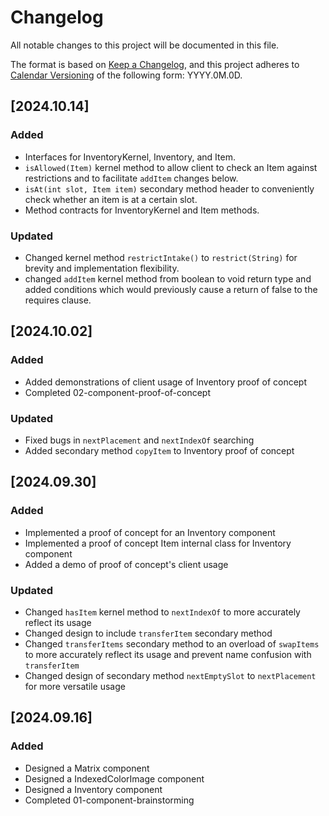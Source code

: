 # Changelog

All notable changes to this project will be documented in this file.

The format is based on [Keep a Changelog](https://keepachangelog.com/en/1.1.0/),
and this project adheres to [Calendar Versioning](https://calver.org/) of
the following form: YYYY.0M.0D.

## [2024.10.14]

### Added
- Interfaces for InventoryKernel, Inventory, and Item.
- `isAllowed(Item)` kernel method to allow client to check an Item against restrictions and to facilitate `addItem` changes below.
- `isAt(int slot, Item item)` secondary method header to conveniently check whether an item is at a certain slot.
- Method contracts for InventoryKernel and Item methods.

### Updated
- Changed kernel method `restrictIntake()` to  `restrict(String)` for brevity and implementation flexibility.
- changed `addItem` kernel method from boolean to void return type and added conditions which would previously cause a return of false to the requires clause.

## [2024.10.02]

### Added
- Added demonstrations of client usage of Inventory proof of concept
- Completed 02-component-proof-of-concept

### Updated
- Fixed bugs in `nextPlacement` and `nextIndexOf` searching
- Added secondary method `copyItem` to Inventory proof of concept

## [2024.09.30]

### Added
- Implemented a proof of concept for an Inventory component
- Implemented a proof of concept Item internal class for Inventory component
- Added a demo of proof of concept's client usage

### Updated
- Changed `hasItem` kernel method to `nextIndexOf` to more accurately reflect its usage
- Changed design to include `transferItem` secondary method
- Changed `transferItems` secondary method to an overload of `swapItems` to more accurately reflect its usage and prevent name confusion with `transferItem`
- Changed design of secondary method `nextEmptySlot` to `nextPlacement` for more versatile usage

## [2024.09.16]

### Added

- Designed a Matrix component
- Designed a IndexedColorImage component
- Designed a Inventory component
- Completed 01-component-brainstorming